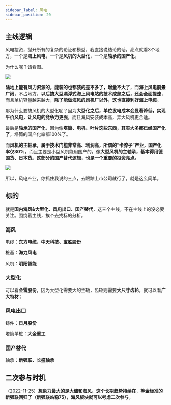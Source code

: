 ```yaml
---
sidebar_label: 风电
sidebar_position: 20
---
```


## 主线逻辑

风电投资，抛开所有的复杂的论证和模型，我直接说结论的话，亮点就看3个地方，一个是**海上风电**，一个是**风机的大型化**，一个是**轴承的国产化**。

为什么呢？请看图。

![](https://img.arctee.cn/one/202211291634780.png)

**陆地上能有风力资源的，能装的也都装的差不多了，增量不大了**，而**海上风电前景广阔**，不占地方，**以后搞大型漂浮式海上风电站的技术成熟之后，还会全面提速**，而且单机容量越来越大，**除了能做海风的风机厂以外，这也直接利好海上电缆**。

那为什么要搞风机的大型化呢？因为**大型化之后，单位发电成本会显著降低，实现平价风电，让风电的竞争力更强**，而且海风安装成本高，弄大风机更合适。

最后是**轴承的国产化**，因为像**塔筒、电机、叶片这些东西，其实大多都已经国产化了**，塔筒的国产化率都100%了。

而**风机的主轴承，属于技术门槛非常高、利润高，所谓的“卡脖子”产业，国产化率仅30%**，而且主要是小型风机能用国产的，像**大型风机的主轴承，基本得用德国货、日本货**。**这部分的国产替代逻辑，也是一个重要的投资亮点。**

![](https://img.arctee.cn/one/202211291635424.png)

所以，风电产业，你抓住我说的三点，去跟踪上市公司就行了，就是这么简单。


## 标的

就是**国内海风&大型化、风电出口、国产替代**，这三个主线，不在主线上的没必要关注。围绕着主线，挨个去找标的分析。

### 海风

电缆：**东方电缆、中天科技、宝胜股份**

桩基：**海力风电**

风机：**明阳智能**

### 大型化

可以看**金雷股份**，因为大型化需要大的主轴，齿轮则需要**大尺寸齿轮**，就可以看**广大特材**；

### 风电出口

铸件：**日月股份**

塔筒单桩：**大金重工**

### 国产替代

轴承：**新强联、长盛轴承**


## 二次参与时机

（2022-11-25）**想象力最大的是大储和海风，这个长期趋势持续在**，**等金标准的新强联回归了（新强联站稳75），海风板块就可以考虑二次参与**。



